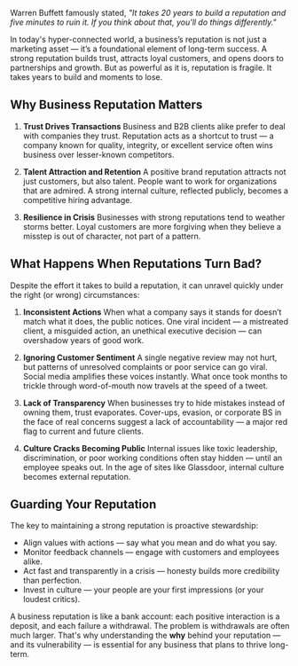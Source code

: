 Warren Buffett famously stated, _"It takes 20 years to build a reputation and five minutes to ruin it. If you think about that, you'll do things differently."_

In today's hyper-connected world, a business’s reputation is not just a marketing asset — it’s a foundational element of long-term success. A strong reputation builds trust, attracts loyal customers, and opens doors to partnerships and growth. But as powerful as it is, reputation is fragile. It takes years to build and moments to lose.

## Why Business Reputation Matters

1. **Trust Drives Transactions**
   Business and B2B clients alike prefer to deal with companies they trust. Reputation acts as a shortcut to trust — a company known for quality, integrity, or excellent service often wins business over lesser-known competitors.

2. **Talent Attraction and Retention**
   A positive brand reputation attracts not just customers, but also talent. People want to work for organizations that are admired. A strong internal culture, reflected publicly, becomes a competitive hiring advantage.

3. **Resilience in Crisis**
   Businesses with strong reputations tend to weather storms better. Loyal customers are more forgiving when they believe a misstep is out of character, not part of a pattern.

## What Happens When Reputations Turn Bad?

Despite the effort it takes to build a reputation, it can unravel quickly under the right (or wrong) circumstances:

1. **Inconsistent Actions**
   When what a company says it stands for doesn’t match what it does, the public notices. One viral incident — a mistreated client, a misguided action, an unethical executive decision — can overshadow years of good work.

2. **Ignoring Customer Sentiment**
   A single negative review may not hurt, but patterns of unresolved complaints or poor service can go viral. Social media amplifies these voices instantly. What once took months to trickle through word-of-mouth now travels at the speed of a tweet.

3. **Lack of Transparency**
   When businesses try to hide mistakes instead of owning them, trust evaporates. Cover-ups, evasion, or corporate BS in the face of real concerns suggest a lack of accountability — a major red flag to current and future clients.

4. **Culture Cracks Becoming Public**
   Internal issues like toxic leadership, discrimination, or poor working conditions often stay hidden — until an employee speaks out. In the age of sites like Glassdoor, internal culture becomes external reputation.

## Guarding Your Reputation

The key to maintaining a strong reputation is proactive stewardship:

- Align values with actions — say what you mean and do what you say.
- Monitor feedback channels — engage with customers and employees alike.
- Act fast and transparently in a crisis — honesty builds more credibility than perfection.
- Invest in culture — your people are your first impressions (or your loudest critics).

A business reputation is like a bank account: each positive interaction is a deposit, and each failure a withdrawal. The problem is withdrawals are often much larger. That's why understanding the **why** behind your reputation — and its vulnerability — is essential for any business that plans to thrive long-term.